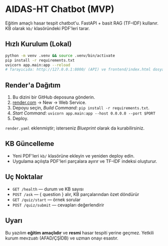 # AIDAS-HT Chatbot (MVP)

Eğitim amaçlı hasar tespit chatbot'u. FastAPI + basit RAG (TF–IDF) kullanır. KB olarak `kb/` klasöründeki PDF'leri tarar.

## Hızlı Kurulum (Lokal)
```bash
python -m venv .venv && source .venv/bin/activate
pip install -r requirements.txt
uvicorn app.main:app --reload
# Tarayıcıda: http://127.0.0.1:8000/ (API) ve frontend/index.html dosyasını açıp kullanın.
```

## Render'a Dağıtım
1. Bu dizini bir GitHub deposuna gönderin.
2. [render.com](https://render.com) → New → Web Service.
3. Depoyu seçin, *Build Command*: `pip install -r requirements.txt`.
4. *Start Command*: `uvicorn app.main:app --host 0.0.0.0 --port $PORT`
5. Deploy.

`render.yaml` eklenmiştir; isterseniz *Blueprint* olarak da kurabilirsiniz.

## KB Güncelleme
- Yeni PDF'leri `kb/` klasörüne ekleyin ve yeniden deploy edin.
- Uygulama açılışta PDF'leri parçalara ayırır ve TF–IDF indeksi oluşturur.

## Uç Noktalar
- `GET /health` — durum ve KB sayısı
- `POST /ask` — { question } alır, KB parçalarından özet döndürür
- `GET /quiz/start` — örnek sorular
- `POST /quiz/submit` — cevapları değerlendirir

## Uyarı
Bu yazılım **eğitim amaçlıdır** ve **resmi** hasar tespiti yerine geçmez. Yetkili kurum mevzuatı (AFAD/ÇŞİDB) ve uzman onayı esastır.
